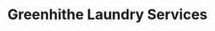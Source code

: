 ---
title: "Greenhithe Laundry Services"
url: /greenhithe/greenhithe-laundry-services/
shop: laundry
---